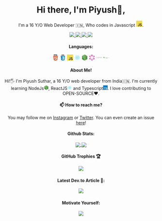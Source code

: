 <p align="center">
  <h1 align="center">Hi there, I'm Piyush👦,</h1>
  <p align="center">I'm a 16 Y/O Web Developer 🇮🇳, Who codes in Javascript <code><img height="20" src="https://raw.githubusercontent.com/github/explore/80688e429a7d4ef2fca1e82350fe8e3517d3494d/topics/javascript/javascript.png"></code>.</p>
  <p align="center">
    <a href="https://twitter.com/piyushsthr" target="_blank">
      <img src="https://img.shields.io/twitter/follow/piyushsthr?color=%231DA1F2&label=Follow&logo=twitter&style=for-the-badge" />
<!--       <img height="32" width="32" style="color:#1DA1F2" src="https://cdn.jsdelivr.net/npm/simple-icons@v3/icons/twitter.svg" /> -->
    </a>
    <a href="https://instagram.com/piyushsthr" target="_blank">
      <img src="https://img.shields.io/badge/Follow-%40PiyushSthr-orange?style=for-the-badge&logo=instagram" />
    </a>
    <a href="https://dev.to/piyush" target="_blank">
      <img src="https://img.shields.io/badge/Follow-@Piyush-black?style=for-the-badge&logo=dev.to" />
    </a>
    <a href="http://hits.dwyl.com/piyushsuthar/piyushsuthar" target="_blank">
      <img src="http://hits.dwyl.com/piyushsuthar/piyushsuthar.svg" />
    </a>
  </p>
  <p align="center">
    <h4 align="center">Languages:</h4>
    <p align="center">
      <code><img height="20" src="https://raw.githubusercontent.com/github/explore/80688e429a7d4ef2fca1e82350fe8e3517d3494d/topics/html/html.png"></code>
      <code><img height="20" src="https://raw.githubusercontent.com/github/explore/80688e429a7d4ef2fca1e82350fe8e3517d3494d/topics/css/css.png"></code>
      <code><img height="20" src="https://raw.githubusercontent.com/github/explore/80688e429a7d4ef2fca1e82350fe8e3517d3494d/topics/javascript/javascript.png"></code>
      <code><img height="20" src="https://raw.githubusercontent.com/github/explore/80688e429a7d4ef2fca1e82350fe8e3517d3494d/topics/react/react.png"></code>
      <code><img height="20" src="https://raw.githubusercontent.com/github/explore/80688e429a7d4ef2fca1e82350fe8e3517d3494d/topics/nodejs/nodejs.png"></code>
      <code><img height="20" src="https://raw.githubusercontent.com/github/explore/80688e429a7d4ef2fca1e82350fe8e3517d3494d/topics/graphql/graphql.png"></code>
      <code><img height="20" src="https://raw.githubusercontent.com/github/explore/80688e429a7d4ef2fca1e82350fe8e3517d3494d/topics/express/express.png"></code>
      <code><img height="20" src="https://raw.githubusercontent.com/github/explore/80688e429a7d4ef2fca1e82350fe8e3517d3494d/topics/mongodb/mongodb.png"></code>
    </p>
  </p>
</p>
<p align="center">
  <h4 align="center">About Me!</h4>
  <p align="center">Hi!🖐 I'm Piyush Suthar, a 16 Y/O web developer from India🇮🇳.
  I'm currently learning NodeJs<code><img height="15" src="https://raw.githubusercontent.com/github/explore/80688e429a7d4ef2fca1e82350fe8e3517d3494d/topics/nodejs/nodejs.png"></code>, ReactJS<code><img height="15" src="https://raw.githubusercontent.com/github/explore/80688e429a7d4ef2fca1e82350fe8e3517d3494d/topics/react/react.png"></code> and Typescript<code><img height="15" src="https://raw.githubusercontent.com/github/explore/80688e429a7d4ef2fca1e82350fe8e3517d3494d/topics/typescript/typescript.png"></code>.
  I love contributing to OPEN-SOURCE❤.</p>
  <h4 align="center">📫 How to reach me?</h4>
  <p align="center">You may follow me on <a href="https://instagram.com/piyushsthr">Instagram</a> or <a href="https://twitter.com/piyushsthr">Twitter</a>. You can even create an issue <a href="https://github.com/PiyushSuthar/PiyushSuthar/issues/new">here</a>!</p>
</p>
<h4 align="center">Github Stats:</h4>
<p align="center" justify="center">
  <a href="https://github.com/anuraghazra/github-readme-stats" target="_blank" justify="center">
    <img align="center" src="https://github-readme-stats.vercel.app/api?username=PiyushSuthar&show_icons=true&title_color=2e2e2e&hide=issues&include_all_commits=true"/>
    <img align="center" src="https://github-readme-stats.vercel.app/api/top-langs/?username=piyushsuthar&layout=compact" />
  </a>
</p>

<h4 align="center">GitHub Trophies 🏆</h4>
<p align="center">
  <a href="https://github.com/ryo-ma/github-profile-trophy" target="_blank">
    <img src="https://github-profile-trophy.vercel.app/?username=piyushsuthar&theme=gruvbox"/>
  </a>
</p>

<h4 align="center">Latest Dev.to Article 📝:</h4>
<p align="center">
  <a href="https://dev.to/piyush" target="_blank">
    <img src="https://latest-devto-post.vercel.app/api?username=piyush"/>
  </a>
</p>

<h4 align="center">Motivate Yourself:</h4>
<p align="center">
  <a href="https://github.com/piyushsuthar/github-readme-quotes">
    <img src="https://quotes-github-readme.vercel.app/api?type=horizontal"/>
  </a>
</p>
